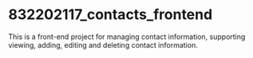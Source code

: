 # 832202117_contacts_frontend
This is a front-end project for managing contact information, supporting viewing, adding, editing and deleting contact information.
